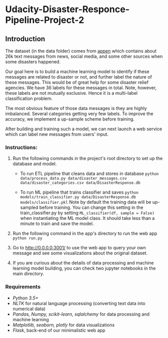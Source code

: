 # Udacity-Disaster-Responce-Pipeline-Project-2

## Introduction

The dataset (in the data folder) comes from [appen](https://appen.com) which contains about 26k text messages from news, social media, and some other sources when some disasters happened. 

Our goal here is to build a machine learning model to identify if these messages are related to disaster or not, and further label the nature of these messages. This would be of great help for some disaster relief agencies. We have 36 labels for these messages in total. Note, however, these labels are not mutually exclusive. Hence it is a multi-label classification problem.

The most obvious feature of those data messages is they are highly imbalanced. 
Several categories getting very few labels. To improve the accuracy, we implement a up-sample
scheme before training. 

After building and training such a model, we can next launch a web service which can label new messages from users' input.


### Instructions:



1. Run the following commands in the project's root directory to set up the database and model.

    - To run ETL pipeline that cleans data and stores in database
        `python data/process_data.py data/disaster_messages.csv data/disaster_categories.csv data/DisasterResponse.db`

    - To run ML pipeline that trains classifier and saves
        `python models/train_classifier.py data/DisasterResponse.db models/classifier.pkl`
      Note by default the training data will be up-sampled before training. You can change this setting in the train_classifier.py by setting `ML_classifier(df, sample = False)` when instantiating the ML model class. It should take less than a minute to train and save the model.

2. Run the following command in the app's directory to run the web app
    `python run.py`

3. Go to http://0.0.0.0:3001/ to use the web app to query your own message and see some visualizations about the original dataset.

4. If you are curious about the details of data processing and machine learning model building, you can check two jupyter notebooks in the main directory.


### Requirements

* *Python 3.5+*
* *NLTK* for natural language processing (converting text data into numerical data)
* *Pandas, Numpy, scikit-learn, sqlalchemy* for data processing and machine learning
* *Matplotlib, seaborn, plotly*  for data visualizations
* *Flask*, back-end of our minimalistic web app

